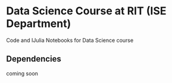# Data Science Course at RIT (ISE Department)
Code and IJulia Notebooks for Data Science course

## Dependencies

coming soon

